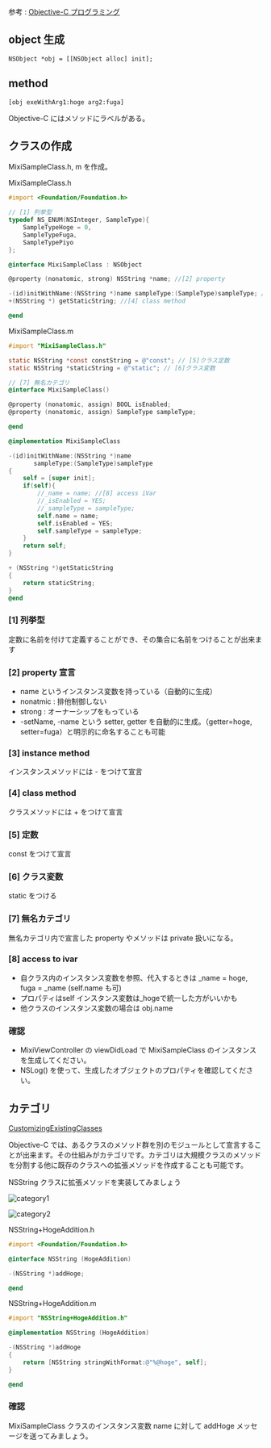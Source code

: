 参考 : [Objective-C プログラミング](https://developer.apple.com/jp/devcenter/ios/library/documentation/ObjC.pdf)
## object 生成
`NSObject *obj = [[NSObject alloc] init];`
## method
`[obj exeWithArg1:hoge arg2:fuga]`

Objective-C にはメソッドにラベルがある。
## クラスの作成
MixiSampleClass.h, m を作成。

MixiSampleClass.h
```objective-c
#import <Foundation/Foundation.h>

// [1] 列挙型
typedef NS_ENUM(NSInteger, SampleType){
    SampleTypeHoge = 0,
    SampleTypeFuga,
    SampleTypePiyo
};

@interface MixiSampleClass : NSObject

@property (nonatomic, strong) NSString *name; //[2] property

-(id)initWithName:(NSString *)name sampleType:(SampleType)sampleType; //[3] instance method
+(NSString *) getStaticString; //[4] class method

@end

```

MixiSampleClass.m
```objective-c
#import "MixiSampleClass.h"

static NSString *const constString = @"const"; // [5]クラス定数
static NSString *staticString = @"static"; // [6]クラス変数

// [7] 無名カテゴリ
@interface MixiSampleClass()

@property (nonatomic, assign) BOOL isEnabled;
@property (nonatomic, assign) SampleType sampleType;

@end

@implementation MixiSampleClass

-(id)initWithName:(NSString *)name
       sampleType:(SampleType)sampleType
{
    self = [super init];
    if(self){
        //_name = name; //[8] access iVar
        //_isEnabled = YES;
        //_sampleType = sampleType;
        self.name = name;
        self.isEnabled = YES;
        self.sampleType = sampleType;
    }
    return self;
}

+ (NSString *)getStaticString
{
    return staticString;
}
@end

```
### [1] 列挙型
定数に名前を付けて定義することができ、その集合に名前をつけることが出来ます

### [2] property 宣言
- name というインスタンス変数を持っている（自動的に生成）
- nonatmic : 排他制御しない
- strong : オーナーシップをもっている
- -setName, -name という setter, getter を自動的に生成。（getter=hoge, setter=fuga）と明示的に命名することも可能

### [3] instance method
インスタンスメソッドには - をつけて宣言

### [4] class method
クラスメソッドには + をつけて宣言

### [5] 定数
const をつけて宣言

### [6] クラス変数
static をつける

### [7] 無名カテゴリ
無名カテゴリ内で宣言した property やメソッドは private 扱いになる。

### [8] access to ivar
- 自クラス内のインスタンス変数を参照、代入するときは _name = hoge, fuga = _name (self.name も可)
- プロパティはself インスタンス変数は_hogeで統一した方がいいかも
- 他クラスのインスタンス変数の場合は obj.name


### 確認
- MixiViewController の viewDidLoad で MixiSampleClass のインスタンスを生成してください。
- NSLog() を使って、生成したオブジェクトのプロパティを確認してください。

## カテゴリ
[CustomizingExistingClasses](http://developer.apple.com/library/ios/#documentation/cocoa/conceptual/ProgrammingWithObjectiveC/CustomizingExistingClasses/CustomizingExistingClasses.html)

Objective-C では、あるクラスのメソッド群を別のモジュールとして宣言することが出来ます。その仕組みがカテゴリです。カテゴリは大規模クラスのメソッドを分割する他に既存のクラスへの拡張メソッドを作成することも可能です。

NSString クラスに拡張メソッドを実装してみましょう

![category1](https://raw.github.com/mixi-inc/iOSTraining/master/Doc/Images/1.1/category1.png)

![category2](https://raw.github.com/mixi-inc/iOSTraining/master/Doc/Images/1.1/category2.png)

NSString+HogeAddition.h
```objective-c
#import <Foundation/Foundation.h>

@interface NSString (HogeAddition)

-(NSString *)addHoge;

@end
```

NSString+HogeAddition.m
```objective-c
#import "NSString+HogeAddition.h"

@implementation NSString (HogeAddition)

-(NSString *)addHoge
{
    return [NSString stringWithFormat:@"%@hoge", self];
}

@end
```

### 確認
MixiSampleClass クラスのインスタンス変数 name に対して addHoge メッセージを送ってみましょう。